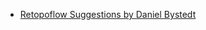 - [Retopoflow Suggestions by Daniel Bystedt](https://docs.google.com/document/d/1HMZeo6hEw3ow0EPOWlXJ23wGftdor3weeK4JCVQo21c/edit#heading=h.aopu8wmxt1p3)
